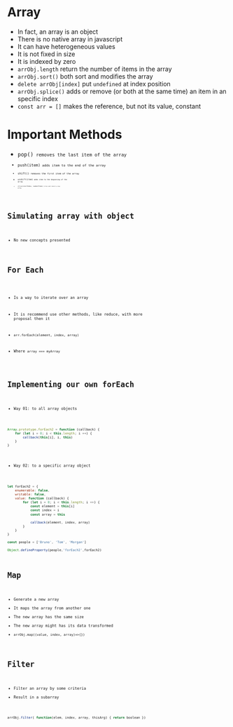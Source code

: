 # Array

- In fact, an array is an object
- There is no native array in javascript
- It can have heterogeneous values
- It is not fixed in size
- It is indexed by zero
- <code>arrObj.length</code> return the number of items in the array
- <code>arrObj.sort()</code> both sort and modifies the array
- <code>delete arrObj[index]</code> put <code>undefined</code> at index position
- <code>arrObj.splice()</code> adds or remove (or both at the same time) an item in an specific index
- <code>const arr = []</code> makes the reference, but not its value, constant

# Important Methods

- <code>pop()<code/> removes the last item of the array
- <code>push(item)<code/> adds item to the end of the array
- <code>shift()<code/> removes the first item of the array
- <code>unshift(item)<code/> adds item to the beginning of the array
- <code>slice(startIndex, numberItems)<code/> slice and return a new array

# Simulating array with object

- No new concepts presented


# For Each

- Is a way to iterate over an array

- It is recommend use other methods, like reduce, with more proposal then it

- <code>arr.forEach(element, index, array)</code>

- Where <code>array === myArray</code>

# Implementing our own forEach

- Way 01: to all array objects
```javascript
Array.prototype.forEach2 = function (callback) {
	for (let i = 0; i < this.length; i ++) {
		callback(this[i], i, this)
	}
}
```

- Way 02: to a specific array object
```javascript
let forEach2 = {
	enumerable: false,
	writable: false,
	value: function (callback) {
		for (let i = 0; i < this.length; i ++) {
			const element = this[i]
			const index = i
			const array = this

			callback(element, index, array)
		}
	}
}

const people = ['Bruno', 'Tom', 'Morgan']

Object.defineProperty(people,'forEach2',forEach2)
```

# Map

- Generate a new array
- It maps the array from another one
- The new array has the same size
- The new array might has its data transformed
- <code>arrObj.map((value, index, array)=>{})</code>

# Filter

- Filter an array by some criteria
- Result in a subarray
```javascript
arrObj.filter( function(elem, index, array, thisArg) { return boolean })
```